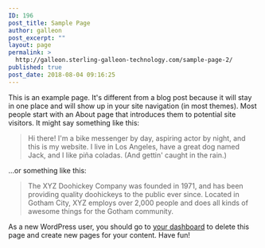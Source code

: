 ```yaml
---
ID: 196
post_title: Sample Page
author: galleon
post_excerpt: ""
layout: page
permalink: >
  http://galleon.sterling-galleon-technology.com/sample-page-2/
published: true
post_date: 2018-08-04 09:16:25
---
```

This is an example page. It's different from a blog post because it will stay in one place and will show up in your site navigation (in most themes). Most people start with an About page that introduces them to potential site visitors. It might say something like this:

<blockquote>Hi there! I'm a bike messenger by day, aspiring actor by night, and this is my website. I live in Los Angeles, have a great dog named Jack, and I like pi&#241;a coladas. (And gettin' caught in the rain.)</blockquote>

...or something like this:

<blockquote>The XYZ Doohickey Company was founded in 1971, and has been providing quality doohickeys to the public ever since. Located in Gotham City, XYZ employs over 2,000 people and does all kinds of awesome things for the Gotham community.</blockquote>

As a new WordPress user, you should go to <a href="http://klbtheme.com/groci/wp-admin/">your dashboard</a> to delete this page and create new pages for your content. Have fun!